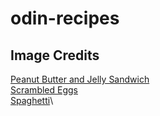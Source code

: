 # odin-recipes

## Image Credits
[Peanut Butter and Jelly Sandwich](https://commons.wikimedia.org/wiki/File:2020-05-05_00_10_00_A_peanut_butter_and_jelly_sandwich_composed_of_two_slices_of_Sara_Lee_white_whole_grain_bread,_Welch's_concord_grape_jelly_and_Jif_peanut_butter_in_the_Franklin_Farm_section_of_Oak_Hill,_Fairfax_County,_Virginia.jpg)\
[Scrambled Eggs](https://commons.wikimedia.org/wiki/File:Scrambled_eggs-01.jpg)\
[Spaghetti](https://picryl.com/media/spaghetti-pasta-noodles-food-drink-10af25)\